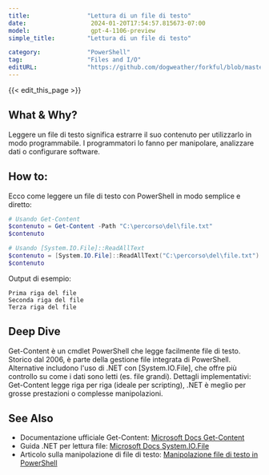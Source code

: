 ```yaml
---
title:                "Lettura di un file di testo"
date:                  2024-01-20T17:54:57.815673-07:00
model:                 gpt-4-1106-preview
simple_title:         "Lettura di un file di testo"

category:             "PowerShell"
tag:                  "Files and I/O"
editURL:              "https://github.com/dogweather/forkful/blob/master/content/it/powershell/reading-a-text-file.md"
---
```


{{< edit_this_page >}}

## What & Why?
Leggere un file di testo significa estrarre il suo contenuto per utilizzarlo in modo programmabile. I programmatori lo fanno per manipolare, analizzare dati o configurare software.

## How to:
Ecco come leggere un file di testo con PowerShell in modo semplice e diretto:

```PowerShell
# Usando Get-Content
$contenuto = Get-Content -Path "C:\percorso\del\file.txt"
$contenuto

# Usando [System.IO.File]::ReadAllText
$contenuto = [System.IO.File]::ReadAllText("C:\percorso\del\file.txt")
$contenuto
```

Output di esempio:

```
Prima riga del file
Seconda riga del file
Terza riga del file
```

## Deep Dive
Get-Content è un cmdlet PowerShell che legge facilmente file di testo. Storico dal 2006, è parte della gestione file integrata di PowerShell. Alternative includono l'uso di .NET con [System.IO.File], che offre più controllo su come i dati sono letti (es. file grandi). Dettagli implementativi: Get-Content legge riga per riga (ideale per scripting), .NET è meglio per grosse prestazioni o complesse manipolazioni.

## See Also
- Documentazione ufficiale Get-Content: [Microsoft Docs Get-Content](https://docs.microsoft.com/en-us/powershell/module/microsoft.powershell.management/get-content)
- Guida .NET per lettura file: [Microsoft Docs System.IO.File](https://docs.microsoft.com/en-us/dotnet/api/system.io.file?view=net-6.0)
- Articolo sulla manipolazione di file di testo: [Manipolazione file di testo in PowerShell](https://www.red-gate.com/simple-talk/sysadmin/powershell/powershell-data-basics-file-based-data/)
